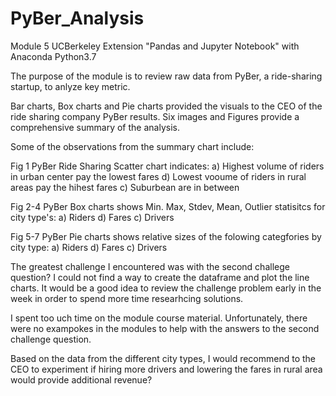 # PyBer_Analysis

Module 5 UCBerkeley Extension "Pandas and Jupyter Notebook" with Anaconda Python3.7

The purpose of the module is to review raw data from PyBer, a ride-sharing startup, to anlyze key metric.

Bar charts, Box charts and Pie charts provided the visuals to the CEO of the ride sharing company PyBer results. Six images and Figures provide a comprehensive summary of the analysis.

Some of the observations from the summary chart include:

Fig 1 PyBer Ride Sharing Scatter chart indicates:
       a) Highest volume of riders in urban center pay the lowest fares
       d) Lowest vooume of riders in rural areas pay the hihest fares
       c) Suburbean are in between

Fig 2-4 PyBer Box charts shows Min. Max, Stdev, Mean, Outlier statisitcs for city type's:
       a) Riders
       d) Fares
       c) Drivers

Fig 5-7 PyBer Pie charts shows relative sizes of the folowing categfories by city type:
       a) Riders
       d) Fares
       c) Drivers
       
The greatest challenge I encountered was with the second challege question? I could not find a way to create the dataframe and plot the line charts. It would be a good idea to review the challenge problem early in the week in order to spend more time researhcing solutions.

I spent too uch time on the module course material. Unfortunately, there were no exampokes in the modules to help with the answers to the second challenge question.

Based on the data from the different city types, I would recommend to the CEO to experiment if hiring more drivers and lowering the fares in rural area would provide additional revenue?

